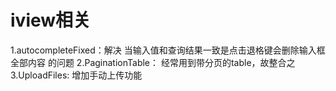 # iview相关
  1.autocompleteFixed：解决 当输入值和查询结果一致是点击退格键会删除输入框全部内容 的问题
  2.PaginationTable： 经常用到带分页的table，故整合之
  3.UploadFiles: 增加手动上传功能
